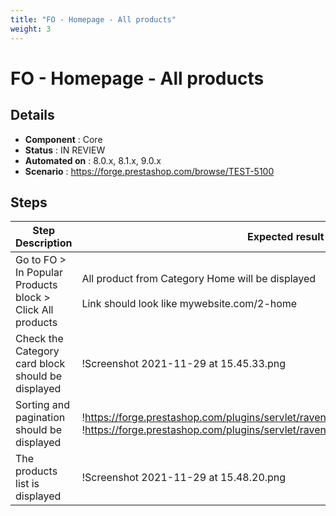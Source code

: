 ```yaml
---
title: "FO - Homepage - All products"
weight: 3
---
```


# FO - Homepage - All products
## Details
* **Component** : Core
* **Status** : IN REVIEW
* **Automated on** : 8.0.x, 8.1.x, 9.0.x
* **Scenario** : https://forge.prestashop.com/browse/TEST-5100

## Steps
| Step Description | Expected result |
| ----- | ----- |
| Go to FO > In Popular Products block > Click All products | All product from Category Home will be displayed <br><br>Link should look like mywebsite.com/2-home |
| Check the Category card block should be displayed | !Screenshot 2021-11-29 at 15.45.33.png|width=413,height=117! |
| Sorting and pagination should be displayed | !https://forge.prestashop.com/plugins/servlet/raven/attachment/1353/sort.png!<br><br>!https://forge.prestashop.com/plugins/servlet/raven/attachment/1352/pagination.png! |
| The products list is displayed | !Screenshot 2021-11-29 at 15.48.20.png|width=216,height=151! |